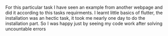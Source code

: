 For this particular task I have seen an example from another webpage and did it according to this tasks requirments. I learnt little basics of flutter, the installation was an hectic task, it took me nearly one day to do the installation part.
So I was happy just by seeing my code work after solving uncountable errors
